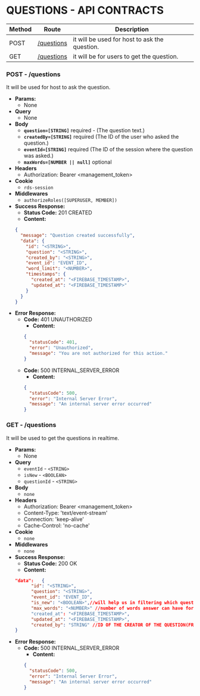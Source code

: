 # QUESTIONS - API CONTRACTS

| Method | Route                            | Description                                   |
| ------ | -------------------------------- | --------------------------------------------- |
| POST   | [/questions](#post---questions)  | it will be used for host to ask the question. |
| GET    | [ /questions ](#get---questions) | it will be for users to get the question.     |

### POST - /questions

It will be used for host to ask the question.

- **Params:**
  - None
- **Query**
  - None
- **Body**
  - **`question=[STRING]`** required - (The question text.)
  - **`createdBy=[STRING]`** required (The ID of the user who asked the question.)
  - **`eventId=[STRING]`** required (The ID of the session where the question was asked.)
  - **`maxWords=[NUMBER || null]`** optional
- **Headers**
  - Authorization: Bearer <management_token>
- **Cookie**
  - `rds-session`
- **Middlewares**
  - `authorizeRoles([SUPERUSER, MEMBER])`
- **Success Response:**
  - **Status Code:** 201 CREATED
  - **Content:**
  ```json
  {
    "message": "Question created successfully",
    "data": {
      "id": "<STRING>",
      "question": "<STRING>",
      "created_by": "<STRING>",
      "event_id": "EVENT_ID",
      "word_limit": "<NUMBER>",
      "timestamps": {
        "created_at": "<FIREBASE_TIMESTAMP>",
        "updated_at": "<FIREBASE_TIMESTAMP>"
      }
    }
  }
  ```
- **Error Response:**
  - **Code:** 401 UNAUTHORIZED
    - **Content:**
    ```json
    {
      "statusCode": 401,
      "error": "Unauthorized",
      "message": "You are not authorized for this action."
    }
    ```
  - **Code:** 500 INTERNAL_SERVER_ERROR
    - **Content:**
    ```json
    {
      "statusCode": 500,
      "error": "Internal Server Error",
      "message": "An internal server error occurred"
    }
    ```

### GET - /questions

It will be used to get the questions in realtime.

- **Params:**
  - None
- **Query**
  - `eventId` - `<STRING>`
  - `isNew` - `<BOOLEAN>`
  - `questionId` - `<STRING>`
- **Body**
  - `none`
- **Headers**
  - Authorization: Bearer <management_token>
  - Content-Type: 'text/event-stream'
  - Connection: 'keep-alive'
  - Cache-Control: 'no-cache'
- **Cookie**
  - `none`
- **Middlewares**
  - `none`
- **Success Response:**
  - **Status Code:** 200 OK
  - **Content:**
  ```json
  "data": 	{
  		"id": "<STRING>",
  		"question": "<STRING>",
  		"event_id": "EVENT_ID",
  		"is_new": "<BOOLEAN>",//will help us in filtering which question to broadcast/send to connected clients
  		"max_words": "<NUMBER>" //number of words answer can have for this question
  		"created_at": "<FIREBASE_TIMESTAMP>",
  		"updated_at": "<FIREBASE_TIMESTAMP>",
  		"created_by": "STRING" //ID OF THE CREATOR OF THE QUESTION(FROM RDS USER COLLECTION)
  }
  ```
- **Error Response:**
  - **Code:** 500 INTERNAL_SERVER_ERROR
    - **Content:**
    ```json
    {
      "statusCode": 500,
      "error": "Internal Server Error",
      "message": "An internal server error occurred"
    }
    ```

